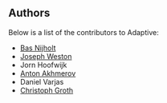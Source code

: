 ## Authors
Below is a list of the contributors to Adaptive:

+ [Bas Nijholt](<http://nijho.lt>)
+ [Joseph Weston](<https://joseph.weston.cloud>)
+ Jorn Hoofwijk
+ [Anton Akhmerov](<https://antonakhmerov.org>)
+ Daniel Varjas
+ [Christoph Groth](<http://inac.cea.fr/Pisp/christoph.groth/>)
